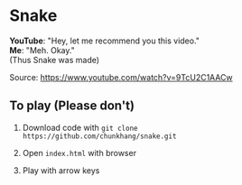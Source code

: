 # Snake

**YouTube**: "Hey, let me recommend you this video." <br/>
**Me**: "Meh. Okay." <br/>
(Thus Snake was made)

Source: https://www.youtube.com/watch?v=9TcU2C1AACw

## To play (Please don't)

1. Download code with `git clone https://github.com/chunkhang/snake.git`

2. Open `index.html` with browser

3. Play with arrow keys
